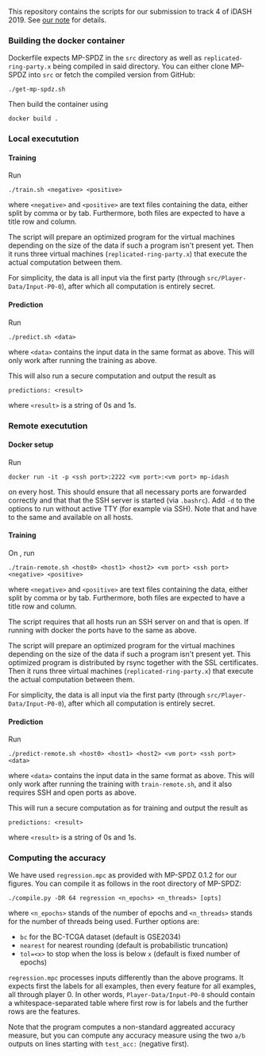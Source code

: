 This repository contains the scripts for our submission to track 4 of
iDASH 2019. See [our note](https://eprint.iacr.org/2019/1246) for
details.

### Building the docker container

Dockerfile expects MP-SPDZ in the `src` directory as well as
`replicated-ring-party.x` being compiled in said directory. You can
either clone MP-SPDZ into `src` or fetch the compiled version from
GitHub:

``` ./get-mp-spdz.sh ```

Then build the container using

``` docker build . ```

### Local executution

#### Training

Run

```./train.sh <negative> <positive>```

where `<negative>` and `<positive>` are text files containing the
data, either split by comma or by tab. Furthermore, both files are
expected to have a title row and column.

The script will prepare an optimized program for the virtual machines
depending on the size of the data if such a program isn't present
yet. Then it runs three virtual machines (`replicated-ring-party.x`)
that execute the actual computation between them.

For simplicity, the data is all input via the first party (through
`src/Player-Data/Input-P0-0`), after which all computation is entirely
secret.

#### Prediction

Run

```./predict.sh <data>```

where `<data>` contains the input data in the same format as above.
This will only work after running the training as above.

This will also run a secure computation and output the result as

```predictions: <result>```

where `<result>` is a string of 0s and 1s.

### Remote executution

#### Docker setup

Run

```docker run -it -p <ssh port>:2222 <vm port>:<vm port> mp-idash```

on every host. This should ensure that all necessary ports are
forwarded correctly and that that the SSH server is started (via
`.bashrc`). Add `-d` to the options to run without active TTY (for
example via SSH). Note that <ssh port> and <vm port> have to the same
and available on all hosts.

#### Training

On <host0>, run

```./train-remote.sh <host0> <host1> <host2> <vm port> <ssh port> <negative> <positive>```

where `<negative>` and `<positive>` are text files containing the
data, either split by comma or by tab. Furthermore, both files are
expected to have a title row and column.

The script requires that all hosts run an SSH server on <ssh port> and
that <vm port> is open. If running with docker the ports have to the
same as above.

The script will prepare an optimized program for the virtual machines
depending on the size of the data if such a program isn't present
yet. This optimized program is distributed by rsync together with the
SSL certificates. Then it runs three virtual machines
(`replicated-ring-party.x`) that execute the actual computation
between them.

For simplicity, the data is all input via the first party (through
`src/Player-Data/Input-P0-0`), after which all computation is entirely
secret.

#### Prediction

Run

```./predict-remote.sh <host0> <host1> <host2> <vm port> <ssh port> <data>```

where `<data>` contains the input data in the same format as above.
This will only work after running the training with `train-remote.sh`,
and it also requires SSH and open ports as above.

This will run a secure computation as for training and output the result as

```predictions: <result>```

where `<result>` is a string of 0s and 1s.

### Computing the accuracy

We have used `regression.mpc` as provided with MP-SPDZ 0.1.2 for our
figures. You can compile it as follows in the root directory of
MP-SPDZ:

```./compile.py -DR 64 regression <n_epochs> <n_threads> [opts]```

where `<n_epochs>` stands of the number of epochs and `<n_threads>`
stands for the number of threads being used. Further options are:
- `bc` for the BC-TCGA dataset (default is GSE2034)
- `nearest` for nearest rounding (default is probabilistic truncation)
- `tol=<x>` to stop when the loss is below `x` (default is fixed
number of epochs)

`regression.mpc` processes inputs differently than the above
programs. It expects first the labels for all examples, then every
feature for all examples, all through player 0. In other words,
`Player-Data/Input-P0-0` should contain a whitespace-separated table
where first row is for labels and the further rows are the features.

Note that the program computes a non-standard aggreated accuracy
measure, but you can compute any accuracy measure using the two `a/b`
outputs on lines starting with `test_acc:` (negative first).

